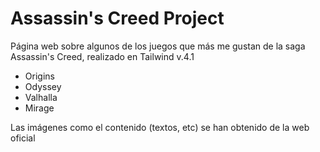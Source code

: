 # Assassin's Creed Project

Página web sobre algunos de los juegos que más me gustan de la saga Assassin's Creed, realizado en Tailwind v.4.1

- Origins
- Odyssey
- Valhalla
- Mirage

Las imágenes como el contenido (textos, etc) se han obtenido de la web oficial
